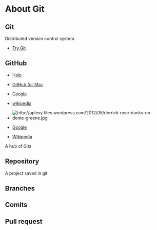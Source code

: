 # About Git

## Git

Distributed version control system.

* [Try Git](http://try.github.io/levels/1/challenges/1)

## GitHub

* [Help](https://help.github.com/)
* [GitHub for Mac](http://mac.github.com/)



* [Google](http://google.com/) 
* [wikipedia](https://wikipedia.com/)
* <img class="decoded" src="http://aplevy.files.wordpress.com/2012/05/derrick-rose-dunks-on-donte-greene.jpg" alt="http://aplevy.files.wordpress.com/2012/05/derrick-rose-dunks-on-donte-greene.jpg"></img>


* [Google](http://www.google.com)

* [Wikipedia](http://www.wikipedia.org)


A hub of Gits

## Repository


A project saved in git

## Branches

## Comits

## Pull request

